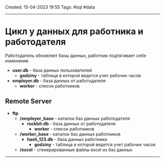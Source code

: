 Created: 15-04-2023 19:55
Tags: #sql #data
___
# Цикл у данных для работника и работодателя

Работодатель обновляет базы данных, работник подтягивает себе изменения.

- **user.db** - база данных пользователей
	- **godziny** - таблица в которой ведется учет рабочих часов
- **employer.db** - база данных от работодателя
	- **worker** - список работников

## Remote Server

- **ftp**
	- **/employer_base** - каталок баз данных работодателя
		- **rockbit.db** - база данных от работодателя
			- **worker** - список работников
	- **/worker_base** - каталок баз данных работников
		- **hash_123.db** - база данных работника
			- **godziny** - таблица в которой ведется учет рабочих часов
	- **/excel** - сгенерированные файлы excel из баз данных

___